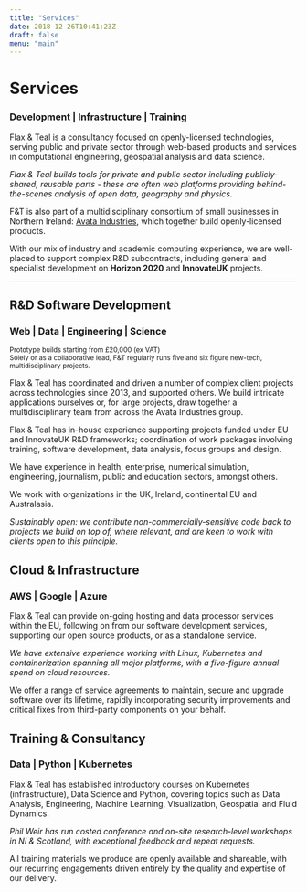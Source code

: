 ```yaml
---
title: "Services"
date: 2018-12-26T10:41:23Z
draft: false
menu: "main"
---
```

# Services

### Development | Infrastructure | Training

Flax & Teal is a consultancy focused on openly-licensed technologies, serving public and private sector through web-based products and services in computational engineering, geospatial analysis and data science.

_Flax & Teal builds tools for private and public sector including publicly-shared, reusable parts - these are often web platforms providing behind-the-scenes analysis of open data, geography and physics._

F&T is also part of a multidisciplinary consortium of small businesses in Northern Ireland: [Avata Industries](https://avata.industries),
which together build openly-licensed products.

With our mix of industry and academic computing experience, we are well-placed to support complex R&amp;D subcontracts, including general and specialist development on **Horizon 2020** and **InnovateUK** projects.

<hr/>

<span class="arrow-down"></span>

## R&amp;D Software Development

### Web | Data | Engineering | Science

<sub>Prototype builds starting from £20,000 (ex VAT)<br/>Solely or as a collaborative lead, F&amp;T regularly runs five and six figure new-tech, multidisciplinary projects.</sub>

Flax &amp; Teal has coordinated and driven a number of complex client projects across technologies since 2013, and supported others. We build intricate applications ourselves or, for large projects, draw together a multidisciplinary team from across the Avata Industries group.

Flax &amp; Teal has in-house experience supporting projects funded under EU and InnovateUK R&amp;D frameworks; coordination of work packages involving training, software development, data analysis, focus groups and design.

We have experience in health, enterprise, numerical simulation, engineering, journalism, public and education sectors, amongst others.

We work with organizations in the UK, Ireland, continental EU and Australasia.

_Sustainably open: we contribute non-commercially-sensitive code back to projects we build on top of, where relevant, and are keen to work with clients open to this principle._

## Cloud &amp; Infrastructure

### AWS | Google | Azure

Flax &amp; Teal can provide on-going hosting and data processor services within the EU, following on from our software development services, supporting our open source products, or as a standalone service.

_We have extensive experience working with Linux, Kubernetes and containerization spanning all major platforms, with a five-figure annual spend on cloud resources._

We offer a range of service agreements to maintain, secure and upgrade software over its lifetime, rapidly incorporating security improvements and critical fixes from third-party components on your behalf.

## Training &amp; Consultancy

### Data | Python | Kubernetes

Flax &amp; Teal has established introductory courses on Kubernetes (infrastructure), Data Science and Python, covering topics such as Data Analysis, Engineering, Machine Learning, Visualization, Geospatial and Fluid Dynamics.

_Phil Weir has run costed conference and on-site research-level workshops in NI &amp; Scotland, with exceptional feedback and repeat requests._

All training materials we produce are openly available and shareable, with our recurring engagements driven entirely by the quality and expertise of our delivery.
